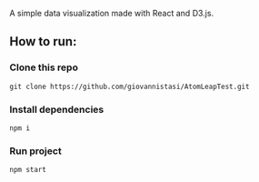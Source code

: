 A simple data visualization made with React and D3.js.

## How to run:
### Clone this repo
```
git clone https://github.com/giovannistasi/AtomLeapTest.git
```
### Install dependencies
```
npm i
```
### Run project
```
npm start
```
